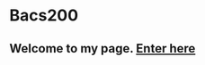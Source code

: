 <!DOCTYPE html>
<html lang="en">
  <head>
    <meta charset="UTF-8">
    <h1>Bacs200</h1>
  </head>
  <body>
    <h2>Welcome to my page. <a href="/bacs200/index.html">Enter here</a></h2>
  </body>
</html>
